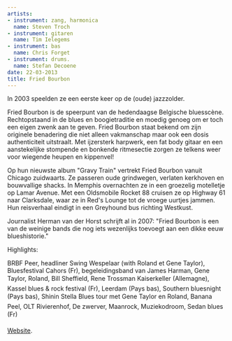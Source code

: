 ```yaml
---
artists:
- instrument: zang, harmonica
  name: Steven Troch
- instrument: gitaren
  name: Tim Ielegems
- instrument: bas
  name: Chris Forget
- instrument: drums.
  name: Stefan Decoene
date: 22-03-2013
title: Fried Bourbon
---
```

In 2003 speelden ze een eerste keer op de (oude) jazzzolder. 

Fried Bourbon is de speerpunt van de hedendaagse Belgische bluesscène. Rechtopstaand in de blues en boogietraditie en moedig genoeg om er toch een eigen zwenk aan te geven. Fried Bourbon staat bekend om zijn originele benadering die niet alleen vakmanschap maar ook een dosis authenticiteit uitstraalt. Met ijzersterk harpwerk, een fat body gitaar en een aanstekelijke stompende en bonkende ritmesectie zorgen ze telkens weer voor wiegende heupen en kippenvel! 

Op hun nieuwste album "Gravy Train" vertrekt Fried Bourbon vanuit Chicago zuidwaarts. Ze passeren oude grindwegen, verlaten kerkhoven en bouwvallige shacks. In Memphis overnachten ze in een groezelig motelletje op Lamar Avenue. Met een Oldsmobile Rocket 88 cruisen ze op Highway 61 naar Clarksdale, waar ze in Red's Lounge tot de vroege uurtjes jammen. Hun reisverhaal eindigt in een Greyhound bus richting Westkust. 

Journalist Herman van der Horst schrijft al in 2007: "Fried Bourbon is een van de weinige bands die nog iets wezenlijks toevoegt aan een dikke eeuw blueshistorie." 

Highlights: 

BRBF Peer, headliner Swing Wespelaar (with Roland et Gene Taylor), Bluesfestival Cahors (Fr), begeleidingsband van James Harman, Gene Taylor, Roland, Bill Sheffield, Rene Trossman Kaiserkeller (Allemagne), Kassel blues & rock festival (Fr), Leerdam (Pays bas), Southern bluesnight (Pays bas), Shinin Stella Blues tour met Gene Taylor en Roland, Banana Peel, OLT Rivierenhof, De zwerver, Maanrock, Muziekodroom, Sedan blues (Fr)

[Website](http://http://www.friedbourbon.com/).